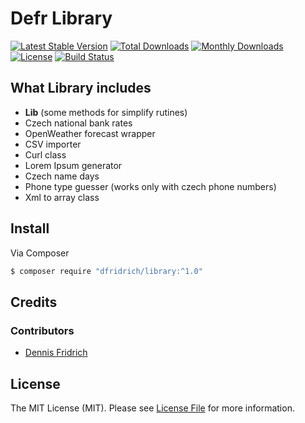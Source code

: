 # Defr Library

[![Latest Stable Version](https://poser.pugx.org/dfridrich/library/v/stable)](https://packagist.org/packages/dfridrich/library) 
[![Total Downloads](https://poser.pugx.org/dfridrich/library/downloads)](https://packagist.org/packages/dfridrich/library) [![Monthly Downloads](https://poser.pugx.org/dfridrich/library/d/monthly)](https://packagist.org/packages/dfridrich/library)
[![License](https://poser.pugx.org/dfridrich/library/license)](https://packagist.org/packages/dfridrich/library)
[![Build Status](https://travis-ci.org/dfridrich/Library.svg)](https://travis-ci.org/dfridrich/Library) 


## What Library includes

- **Lib** (some methods for simplify rutines)
- Czech national bank rates
- OpenWeather forecast wrapper
- CSV importer
- Curl class
- Lorem Ipsum generator
- Czech name days
- Phone type guesser (works only with czech phone numbers)
- Xml to array class

## Install

Via Composer

``` sh
$ composer require "dfridrich/library:^1.0"
```

## Credits

### Contributors

* [Dennis Fridrich](https://github.com/dfridrich)

## License

The MIT License (MIT). Please see [License File](LICENSE.md) for more information.
